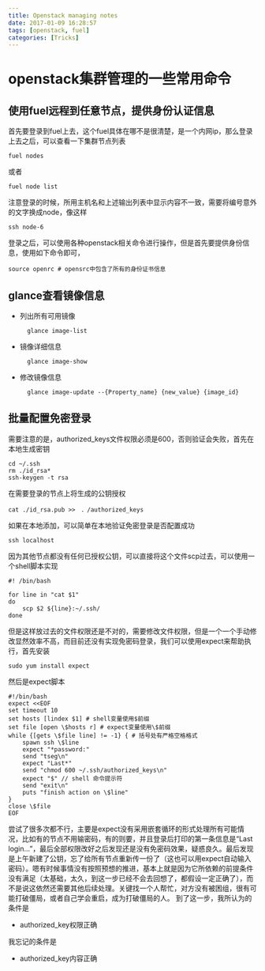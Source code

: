 ```yaml
---
title: Openstack managing notes
date: 2017-01-09 16:28:57
tags: [openstack, fuel]
categories: [Tricks]
---
```

# openstack集群管理的一些常用命令
<!--more-->

## 使用fuel远程到任意节点，提供身份认证信息

首先要登录到fuel上去，这个fuel具体在哪不是很清楚，是一个内网ip，那么登录上去之后，可以查看一下集群节点列表
	
	fuel nodes
或者

	fuel node list

注意登录的时候，所用主机名和上述输出列表中显示内容不一致，需要将编号意外的文字换成node，像这样

	ssh node-6
登录之后，可以使用各种openstack相关命令进行操作，但是首先要提供身份信息，使用如下命令即可，

	source openrc # opensrc中包含了所有的身份证书信息

## glance查看镜像信息
* 列出所有可用镜像
	
		glance image-list
* 镜像详细信息

		glance image-show

* 修改镜像信息

		glance image-update --{Property_name} {new_value} {image_id}

## 批量配置免密登录
需要注意的是，authorized_keys文件权限必须是600，否则验证会失败，首先在本地生成密钥

	cd ~/.ssh
	rm ./id_rsa*
	ssh-keygen -t rsa
在需要登录的节点上将生成的公钥授权

	cat ./id_rsa.pub >>　．/authorized_keys
如果在本地添加，可以简单在本地验证免密登录是否配置成功

	ssh localhost
因为其他节点都没有任何已授权公钥，可以直接将这个文件scp过去，可以使用一个shell脚本实现

	#! /bin/bash

	for line in "cat $1"
	do
		scp $2 ${line}:~/.ssh/
	done
但是这样放过去的文件权限还是不对的，需要修改文件权限，但是一个一个手动修改显然效率不高，而目前还没有实现免密码登录，我们可以使用expect来帮助执行，首先安装

	sudo yum install expect
然后是expect脚本

	#!/bin/bash
	expect <<EOF
	set timeout 10
	set hosts [lindex $1] # shell变量使用$前缀
	set file [open \$hosts r] # expect变量使用\$前缀
	while {[gets \$file line] != -1} { # 括号处有严格空格格式
        spawn ssh \$line
        expect "*password:"
        send "tseg\n"
        expect "Last*"
        send "chmod 600 ~/.ssh/authorized_keys\n"
        expect "$" // shell 命令提示符
        send "exit\n"
        puts "finish action on \$line"
	}
	close \$file
	EOF
尝试了很多次都不行，主要是expect没有采用嵌套循环的形式处理所有可能情况，比如有的节点不用输密码，有的则要，并且登录后打印的第一条信息是“Last login...”，最后全部权限改好之后发现还是没有免密码效果，疑惑良久。最后发现是上午新建了公钥，忘了给所有节点重新传一份了（这也可以用expect自动输入密码）。嗯有时候事情没有按照预想的推进，基本上就是因为它所依赖的前提条件没有满足（太基础，太久，到这一步已经不会去回想了，都假设一定正确了），而不是说这依然还需要其他后续处理。关键找一个人帮忙，对方没有被困组，很有可能打破僵局，或者自己学会重启，成为打破僵局的人。
到了这一步，我所认为的条件是
* authorized_key权限正确

我忘记的条件是
* authorized_key内容正确


	
